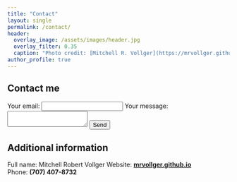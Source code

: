 ```yaml
---
title: "Contact"
layout: single
permalink: /contact/
header:
  overlay_image: /assets/images/header.jpg
  overlay_filter: 0.35
  caption: "Photo credit: [Mitchell R. Vollger](https://mrvollger.github.io/)"
author_profile: true
---
```


## Contact me

<form
  action="https://formspree.io/f/xgerrvyo"
  method="POST"
>
  <label>
    Your email:
    <input type="email" name="_replyto">
  </label>
  <label>
    Your message:
    <textarea name="message"></textarea>
  </label>
  <!-- your other form fields go here -->
  <button type="submit">Send</button>
</form>

## Additional information

Full name: Mitchell Robert Vollger
Website: **[mrvollger.github.io](mrvollger.github.io)**  
Phone: **(707) 407-8732**
